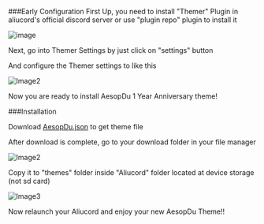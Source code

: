 ###Early Configuration 
First Up, you need to install "Themer" Plugin in aliucord's official discord server or use "plugin repo" plugin to install it

![image](https://media.discordapp.net/attachments/1014383243530875000/1014383273373351956/Screenshot_2022-08-31-11-52-14-10.jpg)

Next, go into Themer Settings by just click on "settings" button

And configure the Themer settings to like this

![Image2](https://media.discordapp.net/attachments/1014383243530875000/1014384080168689714/Screenshot_2022-08-31-11-59-51-56.jpg)

Now you are ready to install AesopDu 1 Year Anniversary theme!

###Installation 

Download [AesopDu.json](https://github.com/Enderxity/AesopDu_Aliucord-Theme/releases/download/Release/AesopDu.json) to get theme file

After download is complete, go to your download folder in your file manager

![Image2](https://media.discordapp.net/attachments/1014383243530875000/1014385813137657967/Screenshot_2022-08-31-12-06-36-44.jpg)

Copy it to "themes" folder inside "Aliucord" folder located at device storage (not sd card)

![Image3](https://media.discordapp.net/attachments/1014383243530875000/1014386659409809518/Screenshot_2022-08-31-12-10-05-71.jpg)

Now relaunch your Aliucord and enjoy your new AesopDu Theme!!
